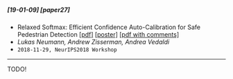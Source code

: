 ##### [19-01-09] [paper27]
- Relaxed Softmax: Efficient Confidence Auto-Calibration for Safe Pedestrian Detection [[pdf]](https://openreview.net/forum?id=S1lG7aTnqQ) [[poster]](http://www.robots.ox.ac.uk/~vgg/publications/2018/Neumann18c/poster.pdf) [[pdf with comments]]()
- *Lukas Neumann, Andrew Zisserman, Andrea Vedaldi*
- `2018-11-29, NeurIPS2018 Workshop`

****

TODO!
